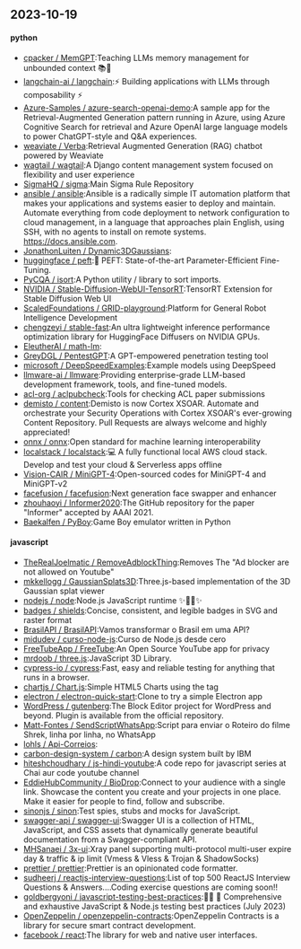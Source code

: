 ## 2023-10-19

#### python
* [cpacker / MemGPT](https://github.com/cpacker/MemGPT):Teaching LLMs memory management for unbounded context 📚🦙
* [langchain-ai / langchain](https://github.com/langchain-ai/langchain):⚡ Building applications with LLMs through composability ⚡
* [Azure-Samples / azure-search-openai-demo](https://github.com/Azure-Samples/azure-search-openai-demo):A sample app for the Retrieval-Augmented Generation pattern running in Azure, using Azure Cognitive Search for retrieval and Azure OpenAI large language models to power ChatGPT-style and Q&A experiences.
* [weaviate / Verba](https://github.com/weaviate/Verba):Retrieval Augmented Generation (RAG) chatbot powered by Weaviate
* [wagtail / wagtail](https://github.com/wagtail/wagtail):A Django content management system focused on flexibility and user experience
* [SigmaHQ / sigma](https://github.com/SigmaHQ/sigma):Main Sigma Rule Repository
* [ansible / ansible](https://github.com/ansible/ansible):Ansible is a radically simple IT automation platform that makes your applications and systems easier to deploy and maintain. Automate everything from code deployment to network configuration to cloud management, in a language that approaches plain English, using SSH, with no agents to install on remote systems. https://docs.ansible.com.
* [JonathonLuiten / Dynamic3DGaussians](https://github.com/JonathonLuiten/Dynamic3DGaussians):
* [huggingface / peft](https://github.com/huggingface/peft):🤗 PEFT: State-of-the-art Parameter-Efficient Fine-Tuning.
* [PyCQA / isort](https://github.com/PyCQA/isort):A Python utility / library to sort imports.
* [NVIDIA / Stable-Diffusion-WebUI-TensorRT](https://github.com/NVIDIA/Stable-Diffusion-WebUI-TensorRT):TensorRT Extension for Stable Diffusion Web UI
* [ScaledFoundations / GRID-playground](https://github.com/ScaledFoundations/GRID-playground):Platform for General Robot Intelligence Development
* [chengzeyi / stable-fast](https://github.com/chengzeyi/stable-fast):An ultra lightweight inference performance optimization library for HuggingFace Diffusers on NVIDIA GPUs.
* [EleutherAI / math-lm](https://github.com/EleutherAI/math-lm):
* [GreyDGL / PentestGPT](https://github.com/GreyDGL/PentestGPT):A GPT-empowered penetration testing tool
* [microsoft / DeepSpeedExamples](https://github.com/microsoft/DeepSpeedExamples):Example models using DeepSpeed
* [llmware-ai / llmware](https://github.com/llmware-ai/llmware):Providing enterprise-grade LLM-based development framework, tools, and fine-tuned models.
* [acl-org / aclpubcheck](https://github.com/acl-org/aclpubcheck):Tools for checking ACL paper submissions
* [demisto / content](https://github.com/demisto/content):Demisto is now Cortex XSOAR. Automate and orchestrate your Security Operations with Cortex XSOAR's ever-growing Content Repository. Pull Requests are always welcome and highly appreciated!
* [onnx / onnx](https://github.com/onnx/onnx):Open standard for machine learning interoperability
* [localstack / localstack](https://github.com/localstack/localstack):💻 A fully functional local AWS cloud stack. Develop and test your cloud & Serverless apps offline
* [Vision-CAIR / MiniGPT-4](https://github.com/Vision-CAIR/MiniGPT-4):Open-sourced codes for MiniGPT-4 and MiniGPT-v2
* [facefusion / facefusion](https://github.com/facefusion/facefusion):Next generation face swapper and enhancer
* [zhouhaoyi / Informer2020](https://github.com/zhouhaoyi/Informer2020):The GitHub repository for the paper "Informer" accepted by AAAI 2021.
* [Baekalfen / PyBoy](https://github.com/Baekalfen/PyBoy):Game Boy emulator written in Python

#### javascript
* [TheRealJoelmatic / RemoveAdblockThing](https://github.com/TheRealJoelmatic/RemoveAdblockThing):Removes The "Ad blocker are not allowed on Youtube"
* [mkkellogg / GaussianSplats3D](https://github.com/mkkellogg/GaussianSplats3D):Three.js-based implementation of the 3D Gaussian splat viewer
* [nodejs / node](https://github.com/nodejs/node):Node.js JavaScript runtime ✨🐢🚀✨
* [badges / shields](https://github.com/badges/shields):Concise, consistent, and legible badges in SVG and raster format
* [BrasilAPI / BrasilAPI](https://github.com/BrasilAPI/BrasilAPI):Vamos transformar o Brasil em uma API?
* [midudev / curso-node-js](https://github.com/midudev/curso-node-js):Curso de Node.js desde cero
* [FreeTubeApp / FreeTube](https://github.com/FreeTubeApp/FreeTube):An Open Source YouTube app for privacy
* [mrdoob / three.js](https://github.com/mrdoob/three.js):JavaScript 3D Library.
* [cypress-io / cypress](https://github.com/cypress-io/cypress):Fast, easy and reliable testing for anything that runs in a browser.
* [chartjs / Chart.js](https://github.com/chartjs/Chart.js):Simple HTML5 Charts using the <canvas> tag
* [electron / electron-quick-start](https://github.com/electron/electron-quick-start):Clone to try a simple Electron app
* [WordPress / gutenberg](https://github.com/WordPress/gutenberg):The Block Editor project for WordPress and beyond. Plugin is available from the official repository.
* [Matt-Fontes / SendScriptWhatsApp](https://github.com/Matt-Fontes/SendScriptWhatsApp):Script para enviar o Roteiro do filme Shrek, linha por linha, no WhatsApp
* [lohls / Api-Correios](https://github.com/lohls/Api-Correios):
* [carbon-design-system / carbon](https://github.com/carbon-design-system/carbon):A design system built by IBM
* [hiteshchoudhary / js-hindi-youtube](https://github.com/hiteshchoudhary/js-hindi-youtube):A code repo for javascript series at Chai aur code youtube channel
* [EddieHubCommunity / BioDrop](https://github.com/EddieHubCommunity/BioDrop):Connect to your audience with a single link. Showcase the content you create and your projects in one place. Make it easier for people to find, follow and subscribe.
* [sinonjs / sinon](https://github.com/sinonjs/sinon):Test spies, stubs and mocks for JavaScript.
* [swagger-api / swagger-ui](https://github.com/swagger-api/swagger-ui):Swagger UI is a collection of HTML, JavaScript, and CSS assets that dynamically generate beautiful documentation from a Swagger-compliant API.
* [MHSanaei / 3x-ui](https://github.com/MHSanaei/3x-ui):Xray panel supporting multi-protocol multi-user expire day & traffic & ip limit (Vmess & Vless & Trojan & ShadowSocks)
* [prettier / prettier](https://github.com/prettier/prettier):Prettier is an opinionated code formatter.
* [sudheerj / reactjs-interview-questions](https://github.com/sudheerj/reactjs-interview-questions):List of top 500 ReactJS Interview Questions & Answers....Coding exercise questions are coming soon!!
* [goldbergyoni / javascript-testing-best-practices](https://github.com/goldbergyoni/javascript-testing-best-practices):📗🌐 🚢 Comprehensive and exhaustive JavaScript & Node.js testing best practices (July 2023)
* [OpenZeppelin / openzeppelin-contracts](https://github.com/OpenZeppelin/openzeppelin-contracts):OpenZeppelin Contracts is a library for secure smart contract development.
* [facebook / react](https://github.com/facebook/react):The library for web and native user interfaces.
